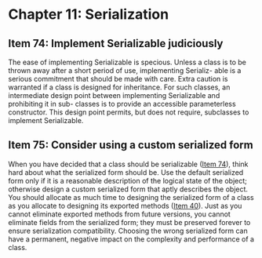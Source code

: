 # Chapter 11: Serialization

## Item 74: Implement Serializable judiciously

The ease of implementing Serializable is specious. Unless a class is to be thrown away after a short period of use, implementing Serializ- able is a serious commitment that should be made with care. Extra caution is warranted if a class is designed for inheritance. For such classes, an intermediate design point between implementing Serializable and prohibiting it in sub- classes is to provide an accessible parameterless constructor. This design point permits, but does not require, subclasses to implement Serializable.

## Item 75: Consider using a custom serialized form

When you have decided that a class should be serializable ([Item 74](chapter-11.md#item-74-implement-serializable-judiciously)), think hard about what the serialized form should be. Use the default serialized form only if it is a reasonable description of the logical state of the object; otherwise design a custom serialized form that aptly describes the object. You should allocate as much time to designing the serialized form of a class as you allocate to designing its exported methods ([Item 40](chapter-7.md#item-40-design-method-signatures-carefully)). Just as you cannot eliminate exported methods from future versions, you cannot eliminate fields from the serialized form; they must be preserved forever to ensure serialization compatibility. Choosing the wrong serialized form can have a permanent, negative impact on the complexity and performance of a class.
